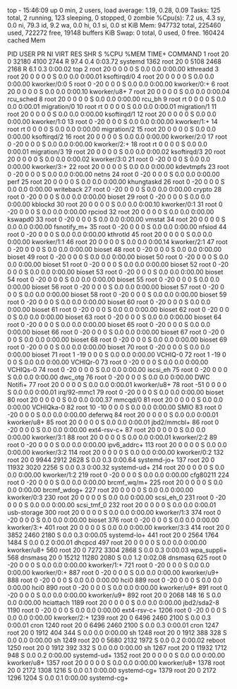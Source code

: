 top - 15:46:09 up 0 min,  2 users,  load average: 1.19, 0.28, 0.09
Tasks: 125 total,   2 running, 123 sleeping,   0 stopped,   0 zombie
%Cpu(s):  7.2 us,  4.3 sy,  0.0 ni, 79.3 id,  9.2 wa,  0.0 hi,  0.1 si,  0.0 st
KiB Mem:    947732 total,   225460 used,   722272 free,    19148 buffers
KiB Swap:        0 total,        0 used,        0 free.   160424 cached Mem

  PID USER      PR  NI    VIRT    RES    SHR S  %CPU %MEM     TIME+ COMMAND
    1 root      20   0   32180   4100   2744 R  97.4  0.4   0:03.72 systemd
 1362 root      20   0    5108   2468   2168 R   6.1  0.3   0:00.02 top
    2 root      20   0       0      0      0 S   0.0  0.0   0:00.00 kthreadd
    3 root      20   0       0      0      0 S   0.0  0.0   0:00.01 ksoftirqd/0
    4 root      20   0       0      0      0 S   0.0  0.0   0:00.00 kworker/0:0
    5 root       0 -20       0      0      0 S   0.0  0.0   0:00.00 kworker/0:+
    6 root      20   0       0      0      0 S   0.0  0.0   0:00.10 kworker/u8+
    7 root      20   0       0      0      0 S   0.0  0.0   0:00.04 rcu_sched
    8 root      20   0       0      0      0 S   0.0  0.0   0:00.00 rcu_bh
    9 root      rt   0       0      0      0 S   0.0  0.0   0:00.01 migration/0
   10 root      rt   0       0      0      0 S   0.0  0.0   0:00.01 migration/1
   11 root      20   0       0      0      0 S   0.0  0.0   0:00.00 ksoftirqd/1
   12 root      20   0       0      0      0 S   0.0  0.0   0:00.00 kworker/1:0
   13 root       0 -20       0      0      0 S   0.0  0.0   0:00.00 kworker/1:+
   14 root      rt   0       0      0      0 S   0.0  0.0   0:00.00 migration/2
   15 root      20   0       0      0      0 S   0.0  0.0   0:00.00 ksoftirqd/2
   16 root      20   0       0      0      0 S   0.0  0.0   0:00.00 kworker/2:0
   17 root       0 -20       0      0      0 S   0.0  0.0   0:00.00 kworker/2:+
   18 root      rt   0       0      0      0 S   0.0  0.0   0:00.01 migration/3
   19 root      20   0       0      0      0 S   0.0  0.0   0:00.02 ksoftirqd/3
   20 root      20   0       0      0      0 S   0.0  0.0   0:00.02 kworker/3:0
   21 root       0 -20       0      0      0 S   0.0  0.0   0:00.00 kworker/3:+
   22 root      20   0       0      0      0 S   0.0  0.0   0:00.00 kdevtmpfs
   23 root       0 -20       0      0      0 S   0.0  0.0   0:00.00 netns
   24 root       0 -20       0      0      0 S   0.0  0.0   0:00.00 perf
   25 root      20   0       0      0      0 S   0.0  0.0   0:00.00 khungtaskd
   26 root       0 -20       0      0      0 S   0.0  0.0   0:00.00 writeback
   27 root       0 -20       0      0      0 S   0.0  0.0   0:00.00 crypto
   28 root       0 -20       0      0      0 S   0.0  0.0   0:00.00 bioset
   29 root       0 -20       0      0      0 S   0.0  0.0   0:00.00 kblockd
   30 root      20   0       0      0      0 S   0.0  0.0   0:00.10 kworker/0:1
   31 root       0 -20       0      0      0 S   0.0  0.0   0:00.00 rpciod
   32 root      20   0       0      0      0 S   0.0  0.0   0:00.00 kswapd0
   33 root       0 -20       0      0      0 S   0.0  0.0   0:00.00 vmstat
   34 root      20   0       0      0      0 S   0.0  0.0   0:00.00 fsnotify_m+
   35 root       0 -20       0      0      0 S   0.0  0.0   0:00.00 nfsiod
   44 root       0 -20       0      0      0 S   0.0  0.0   0:00.00 kthrotld
   45 root      20   0       0      0      0 S   0.0  0.0   0:00.00 kworker/1:1
   46 root      20   0       0      0      0 S   0.0  0.0   0:00.14 kworker/2:1
   47 root       0 -20       0      0      0 S   0.0  0.0   0:00.00 bioset
   48 root       0 -20       0      0      0 S   0.0  0.0   0:00.00 bioset
   49 root       0 -20       0      0      0 S   0.0  0.0   0:00.00 bioset
   50 root       0 -20       0      0      0 S   0.0  0.0   0:00.00 bioset
   51 root       0 -20       0      0      0 S   0.0  0.0   0:00.00 bioset
   52 root       0 -20       0      0      0 S   0.0  0.0   0:00.00 bioset
   53 root       0 -20       0      0      0 S   0.0  0.0   0:00.00 bioset
   54 root       0 -20       0      0      0 S   0.0  0.0   0:00.00 bioset
   55 root       0 -20       0      0      0 S   0.0  0.0   0:00.00 bioset
   56 root       0 -20       0      0      0 S   0.0  0.0   0:00.00 bioset
   57 root       0 -20       0      0      0 S   0.0  0.0   0:00.00 bioset
   58 root       0 -20       0      0      0 S   0.0  0.0   0:00.00 bioset
   59 root       0 -20       0      0      0 S   0.0  0.0   0:00.00 bioset
   60 root       0 -20       0      0      0 S   0.0  0.0   0:00.00 bioset
   61 root       0 -20       0      0      0 S   0.0  0.0   0:00.00 bioset
   62 root       0 -20       0      0      0 S   0.0  0.0   0:00.00 bioset
   63 root       0 -20       0      0      0 S   0.0  0.0   0:00.00 bioset
   64 root       0 -20       0      0      0 S   0.0  0.0   0:00.00 bioset
   65 root       0 -20       0      0      0 S   0.0  0.0   0:00.00 bioset
   66 root       0 -20       0      0      0 S   0.0  0.0   0:00.00 bioset
   67 root       0 -20       0      0      0 S   0.0  0.0   0:00.00 bioset
   68 root       0 -20       0      0      0 S   0.0  0.0   0:00.00 bioset
   69 root       0 -20       0      0      0 S   0.0  0.0   0:00.00 bioset
   70 root       0 -20       0      0      0 S   0.0  0.0   0:00.00 bioset
   71 root       1 -19       0      0      0 S   0.0  0.0   0:00.00 VCHIQ-0
   72 root       1 -19       0      0      0 S   0.0  0.0   0:00.00 VCHIQr-0
   73 root       0 -20       0      0      0 S   0.0  0.0   0:00.00 VCHIQs-0
   74 root       0 -20       0      0      0 S   0.0  0.0   0:00.00 iscsi_eh
   75 root       0 -20       0      0      0 S   0.0  0.0   0:00.00 dwc_otg
   76 root       0 -20       0      0      0 S   0.0  0.0   0:00.00 DWC Notifi+
   77 root      20   0       0      0      0 S   0.0  0.0   0:00.01 kworker/u8+
   78 root     -51   0       0      0      0 S   0.0  0.0   0:00.01 irq/92-mmc1
   79 root       0 -20       0      0      0 S   0.0  0.0   0:00.00 bioset
   80 root      20   0       0      0      0 S   0.0  0.0   0:00.37 mmcqd/0
   81 root      20   0       0      0      0 S   0.0  0.0   0:00.00 VCHIQka-0
   82 root      10 -10       0      0      0 S   0.0  0.0   0:00.00 SMIO
   83 root       0 -20       0      0      0 S   0.0  0.0   0:00.00 deferwq
   84 root      20   0       0      0      0 S   0.0  0.0   0:00.01 kworker/u8+
   85 root      20   0       0      0      0 S   0.0  0.0   0:00.01 jbd2/mmcbl+
   86 root       0 -20       0      0      0 S   0.0  0.0   0:00.00 ext4-rsv-c+
   87 root      20   0       0      0      0 S   0.0  0.0   0:00.00 kworker/3:1
   88 root      20   0       0      0      0 S   0.0  0.0   0:00.01 kworker/2:2
   89 root       0 -20       0      0      0 S   0.0  0.0   0:00.00 ipv6_addrc+
  113 root      20   0       0      0      0 S   0.0  0.0   0:00.00 kworker/3:2
  114 root      20   0       0      0      0 S   0.0  0.0   0:00.00 kworker/0:2
  132 root      20   0    9944   2912   2628 S   0.0  0.3   0:00.64 systemd-jo+
  137 root      20   0   11932   3020   2256 S   0.0  0.3   0:00.32 systemd-ud+
  214 root      20   0       0      0      0 S   0.0  0.0   0:00.00 kworker/1:2
  219 root       0 -20       0      0      0 S   0.0  0.0   0:00.00 cfg80211
  224 root       0 -20       0      0      0 S   0.0  0.0   0:00.00 brcmf_wq/m+
  225 root      20   0       0      0      0 S   0.0  0.0   0:00.00 brcmf_wdog+
  227 root      20   0       0      0      0 S   0.0  0.0   0:00.00 kworker/0:3
  230 root      20   0       0      0      0 S   0.0  0.0   0:00.00 scsi_eh_0
  231 root       0 -20       0      0      0 S   0.0  0.0   0:00.00 scsi_tmf_0
  232 root      20   0       0      0      0 S   0.0  0.0   0:00.01 usb-storage
  300 root      20   0       0      0      0 S   0.0  0.0   0:00.00 kworker/1:3
  374 root       0 -20       0      0      0 S   0.0  0.0   0:00.00 bioset
  376 root       0 -20       0      0      0 S   0.0  0.0   0:00.00 kworker/3:+
  401 root      20   0       0      0      0 S   0.0  0.0   0:00.00 kworker/3:3
  414 root      20   0    3852   2460   2180 S   0.0  0.3   0:00.05 systemd-lo+
  441 root      20   0    2564   1764   1484 S   0.0  0.2   0:00.01 dhcpcd
  497 root      20   0       0      0      0 S   0.0  0.0   0:00.00 kworker/u8+
  560 root      20   0    7272   3304   2868 S   0.0  0.3   0:00.03 wpa_suppli+
  568 dnsmasq   20   0   15212  11280   2080 S   0.0  1.2   0:02.08 dnsmasq
  625 root       0 -20       0      0      0 S   0.0  0.0   0:00.00 kworker/1:+
  721 root       0 -20       0      0      0 S   0.0  0.0   0:00.00 kworker/0:+
  887 root       0 -20       0      0      0 S   0.0  0.0   0:00.00 kworker/u9+
  888 root       0 -20       0      0      0 S   0.0  0.0   0:00.00 hci0
  889 root       0 -20       0      0      0 S   0.0  0.0   0:00.00 hci0
  890 root       0 -20       0      0      0 S   0.0  0.0   0:00.00 kworker/u9+
  891 root       0 -20       0      0      0 S   0.0  0.0   0:00.00 kworker/u9+
  892 root      20   0    2068    148     16 S   0.0  0.0   0:00.00 hciattach
 1189 root      20   0       0      0      0 S   0.0  0.0   0:00.00 jbd2/sda2-8
 1190 root       0 -20       0      0      0 S   0.0  0.0   0:00.00 ext4-rsv-c+
 1206 root       0 -20       0      0      0 S   0.0  0.0   0:00.00 kworker/2:+
 1239 root      20   0    6496   2460   2100 S   0.0  0.3   0:00.01 cron
 1240 root      20   0    6496   2460   2100 S   0.0  0.3   0:00.01 cron
 1247 root      20   0    1912    404    344 S   0.0  0.0   0:00.00 sh
 1248 root      20   0    1912    388    328 S   0.0  0.0   0:00.00 sh
 1249 root      20   0    5680   2132   1972 S   0.0  0.2   0:00.02 reboot
 1250 root      20   0    1912    392    332 S   0.0  0.0   0:00.00 sh
 1267 root      20   0   11932   1712    948 S   0.0  0.2   0:00.00 systemd-ud+
 1352 root      20   0       0      0      0 S   0.0  0.0   0:00.00 kworker/u8+
 1357 root      20   0       0      0      0 S   0.0  0.0   0:00.00 kworker/u8+
 1378 root      20   0    2172   1308   1216 S   0.0  0.1   0:00.00 systemd-cg+
 1379 root      20   0    2172   1296   1204 S   0.0  0.1   0:00.00 systemd-cg+
